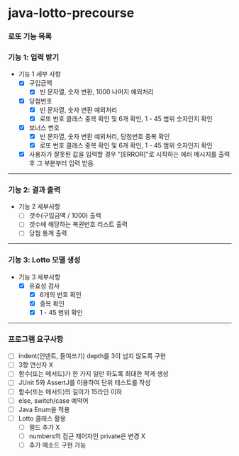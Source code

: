 # java-lotto-precourse


### 로또 기능 목록

### 기능 1: 입력 받기
- 기능 1 세부 사항
    - [X] 구입금액
      -[X] 빈 문자열, 숫자 변환, 1000 나머지 예외처리
    - [X] 당첨번호
      - [X] 빈 문자열, 숫자 변환 예외처리
      - [X] 로또 번호 클래스 중복 확인 및 6개 확인, 1 - 45 범위 숫자인지 확인
    - [X] 보너스 번호
      - [X] 빈 문자열, 숫자 변환 예외처리, 당첨번호 중복 확인
      - [X] 로또 번호 클래스 중복 확인 및 6개 확인, 1 - 45 범위 숫자인지 확인
    - [X] 사용자가 잘못된 값을 입력할 경우  "[ERROR]"로 시작하는 에러 메시지를 출력 후 그 부분부터 입력 받음.
---
### 기능 2: 결과 출력
- 기능 2 세부사항
    - [ ] 갯수(구입금액 / 1000)  출력
    - [ ] 갯수에 해당하는 복권번호 리스트 출력
    - [ ] 당첨 통계 출력
---
### 기능 3: Lotto 모델 생성
- 기능 3 세부사항
  - [X] 유효성 검사
    - [X] 6개의 번호 확인
    - [X] 중복 확인
    - [X] 1 - 45 범위 확인
---

### 프로그램 요구사항
- [ ] indent(인덴트, 들여쓰기) depth를 3이 넘지 않도록 구현
- [ ] 3항 연산자 X
- [ ] 함수(또는 메서드)가 한 가지 일만 하도록 최대한 작게 생성
- [ ] JUnit 5와 AssertJ를 이용하여 단위 테스트를 작성
- [ ] 함수(또는 메서드)의 길이가 15라인 이하 
- [ ] else, switch/case 예약어
- [ ] Java Enum을 적용
- [ ] Lotto 클래스 활용
  - [ ] 필드 추가 X
  - [ ] numbers의 접근 제어자인 private은 변경 X
  - [ ] 추가 메소드 구현 가능